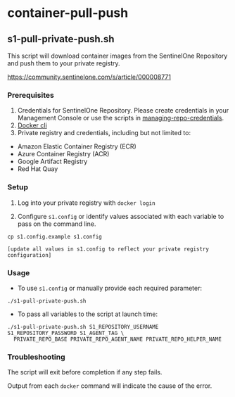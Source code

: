 # container-pull-push

##  s1-pull-private-push.sh

This script will download container images from the SentinelOne Repository and push them 
to your private registry.

https://community.sentinelone.com/s/article/000008771


### Prerequisites

1. Credentials for SentinelOne Repository.  Please create credentials in your Management Console or use the scripts in [managing-repo-credentials](../managing-repo-credentials).
2. [Docker cli](https://docs.docker.com/engine/install/)
3. Private registry and credentials, including but not limited to:
- Amazon Elastic Container Registry (ECR)
- Azure Container Registry (ACR)
- Google Artifact Registry
- Red Hat Quay

### Setup

1. Log into your private registry with `docker login`

2. Configure `s1.config` or identify values associated with each variable to pass on the command line.

```
cp s1.config.example s1.config

[update all values in s1.config to reflect your private registry configuration]
```

### Usage

- To use `s1.config` or manually provide each required parameter:

```
./s1-pull-private-push.sh
```


- To pass all variables to the script at launch time:

```
./s1-pull-private-push.sh S1_REPOSITORY_USERNAME S1_REPOSITORY_PASSWORD S1_AGENT_TAG \
  PRIVATE_REPO_BASE PRIVATE_REPO_AGENT_NAME PRIVATE_REPO_HELPER_NAME
```

### Troubleshooting

The script will exit before completion if any step fails.  

Output from each `docker` command will indicate the cause of the error.
